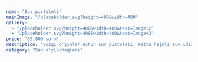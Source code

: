 ```yaml
---
name: "Suv pistoleti"
mainImage: "/placeholder.svg?height=400&width=400"
gallery:
  - "/placeholder.svg?height=400&width=400&text=Image+2"
  - "/placeholder.svg?height=400&width=400&text=Image+3"
price: "65,000 so'm"
description: "Yozgi o'yinlar uchun suv pistoleti. Katta hajmli suv idishi, uzoq masofaga otish imkoniyati. Yorqin ranglar, mustahkam plastik material."
category: "Suv o'yinchoqlari"
---
```


